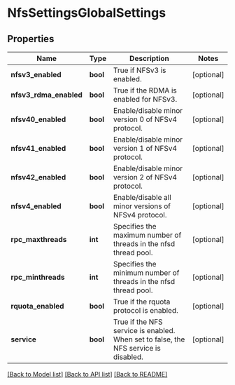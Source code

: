 # NfsSettingsGlobalSettings

## Properties
Name | Type | Description | Notes
------------ | ------------- | ------------- | -------------
**nfsv3_enabled** | **bool** | True if NFSv3 is enabled. | [optional] 
**nfsv3_rdma_enabled** | **bool** | True if the RDMA is enabled for NFSv3. | [optional] 
**nfsv40_enabled** | **bool** | Enable/disable minor version 0 of NFSv4 protocol. | [optional] 
**nfsv41_enabled** | **bool** | Enable/disable minor version 1 of NFSv4 protocol. | [optional] 
**nfsv42_enabled** | **bool** | Enable/disable minor version 2 of NFSv4 protocol. | [optional] 
**nfsv4_enabled** | **bool** | Enable/disable all minor versions of NFSv4 protocol. | [optional] 
**rpc_maxthreads** | **int** | Specifies the maximum number of threads in the nfsd thread pool. | [optional] 
**rpc_minthreads** | **int** | Specifies the minimum number of threads in the nfsd thread pool. | [optional] 
**rquota_enabled** | **bool** | True if the rquota protocol is enabled. | [optional] 
**service** | **bool** | True if the NFS service is enabled. When set to false, the NFS service is disabled. | [optional] 

[[Back to Model list]](../README.md#documentation-for-models) [[Back to API list]](../README.md#documentation-for-api-endpoints) [[Back to README]](../README.md)



